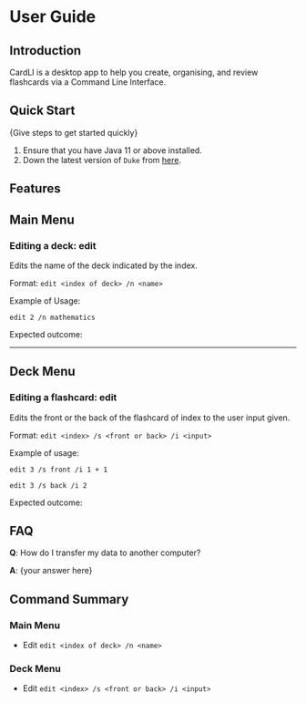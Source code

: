 # User Guide

## Introduction

CardLI is a desktop app to help you create, organising, and review flashcards via a Command Line Interface.

## Quick Start

{Give steps to get started quickly}

1. Ensure that you have Java 11 or above installed.
1. Down the latest version of `Duke` from [here](http://link.to/duke).

## Features 

## Main Menu
### Editing a deck: edit
Edits the name of the deck indicated by the index.

Format: `edit <index of deck> /n <name>`

Example of Usage:

`edit 2 /n mathematics`

Expected outcome:

---
## Deck Menu
### Editing a flashcard: edit
Edits the front or the back of the flashcard of index <index> to the user input given.

Format: `edit <index> /s <front or back> /i <input>`

Example of usage:

`edit 3 /s front /i 1 + 1`

`edit 3 /s back /i 2`

Expected outcome:

## FAQ

**Q**: How do I transfer my data to another computer? 

**A**: {your answer here}

## Command Summary

### Main Menu
* Edit `edit <index of deck> /n <name>`
### Deck Menu
* Edit `edit <index> /s <front or back> /i <input>`